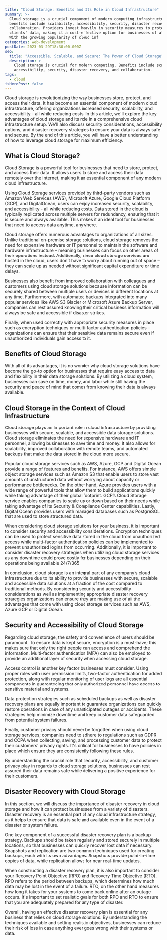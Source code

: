 ```yaml
---
title: "Cloud Storage: Benefits and Its Role in Cloud Infrastructure"
summary: >-
  Cloud storage is a crucial component of modern computing infrastructure. Its
  benefits include scalability, accessibility, security, disaster recovery, and
  collaboration. Providers invest heavily in security measures to protect
  clients' data, making it a cost-effective option for businesses of all sizes.
  With the growing popularity of cloud inf
categories: web-development
postDate: 2023-03-29T18:30:00.000Z
seo:
  title: "Accessible, Scalable, and Secure: The Power of Cloud Storage"
  description: >-
    Cloud storage is crucial for modern computing. Benefits include scalability,
    accessibility, security, disaster recovery, and collaboration.
tags:
  - cloud
isHeroPost: false
---
```


Cloud storage is revolutionizing the way businesses store, protect, and access their data. It has become an essential component of modern cloud infrastructure, offering organizations increased security, scalability, and accessibility - all while reducing costs. In this article, we'll explore the key advantages of cloud storage and its role in a comprehensive cloud infrastructure setup. We'll also discuss security considerations, accessibility options, and disaster recovery strategies to ensure your data is always safe and secure. By the end of this article, you will have a better understanding of how to leverage cloud storage for maximum efficiency.

## What is Cloud Storage?

Cloud Storage is a powerful tool for businesses that need to store, protect, and access their data. It allows users to store and access their data remotely over the internet, making it an essential component of any modern cloud infrastructure.

Using Cloud Storage services provided by third-party vendors such as Amazon Web Services (AWS), Microsoft Azure, Google Cloud Platform (GCP), and DigitalOcean, users can enjoy increased security, scalability, and accessibility - all while reducing costs. Data stored in the cloud is typically replicated across multiple servers for redundancy, ensuring that it is secure and always available. This makes it an ideal tool for businesses that need to access data anytime, anywhere.

Cloud storage offers numerous advantages to organizations of all sizes. Unlike traditional on-premise storage solutions, cloud storage removes the need for expensive hardware or IT personnel to maintain the software and hardware infrastructure – meaning businesses can focus on other areas of their operations instead. Additionally, since cloud storage services are hosted in the cloud, users don’t have to worry about running out of space – they can scale up as needed without significant capital expenditure or time delays.

Businesses also benefit from improved collaboration with colleagues and customers using cloud storage solutions because information can be securely shared between multiple users or devices in different locations at any time. Furthermore, with automated backups integrated into many popular services like AWS S3 Glacier or Microsoft Azure Backup Server, companies can rest assured knowing their critical business information will always be safe and accessible if disaster strikes.

Finally, when used correctly with appropriate security measures in place such as encryption techniques or multi-factor authentication policies – organizations can ensure that their sensitive data remains secure even if unauthorized individuals gain access to it.

## Benefits of Cloud Storage

With all of its advantages, it is no wonder why cloud storage solutions have become the go-to option for businesses that require easy access to data and flexibility in their data storage solutions. By utilizing a cloud system, businesses can save on time, money, and labor while still having the security and peace of mind that comes from knowing their data is always available.

## Cloud Storage in the Context of Cloud Infrastructure

Cloud storage plays an important role in cloud infrastructure by providing businesses with secure, scalable, and accessible data storage solutions. Cloud storage eliminates the need for expensive hardware and IT personnel, allowing businesses to save time and money. It also allows for scalability, improved collaboration with remote teams, and automated backups that make the data stored in the cloud more secure.

Popular cloud storage services such as AWS, Azure, GCP and Digital Ocean provide a range of features and benefits. For instance, AWS offers simple object storage services such as Amazon S3 that enable users to store vast amounts of unstructured data without worrying about capacity or performance bottlenecks. On the other hand, Azure provides users with a wide range of powerful tools that allow them to build applications quickly while taking advantage of their global footprint. GCP’s Cloud Storage service enables companies to scale up or down based on their needs while taking advantage of its Security & Compliance Center capabilities. Lastly, Digital Ocean provides users with managed databases such as PostgreSQL that are used to store structured data.

When considering cloud storage solutions for your business, it is important to consider security and accessibility considerations. Encryption techniques can be used to protect sensitive data stored in the cloud from unauthorized access while multi-factor authentication policies can be implemented to prevent unauthorized logins from occurring. Additionally, it is important to consider disaster recovery strategies when utilizing cloud storage services as any downtime could prove costly for businesses depending on their operations being available 24/7/365

In conclusion, cloud storage is an integral part of any company’s cloud infrastructure due to its ability to provide businesses with secure, scalable and accessible data solutions at a fraction of the cost compared to traditional methods. By considering security and accessibility considerations as well as implementing appropriate disaster recovery strategies organizations can ensure they are making use of all the advantages that come with using cloud storage services such as AWS, Azure GCP or Digital Ocean.

## Security and Accessibility of Cloud Storage

Regarding cloud storage, the safety and convenience of users should be paramount. To ensure data is kept secure, encryption is a must-have; this makes sure that only the right people can access and comprehend the information. Multi-factor authentication (MFA) can also be employed to provide an additional layer of security when accessing cloud storage.

Access control is another key factor businesses must consider. Using proper roles with user permission limits, two-factor authentication for added protection, along with regular monitoring of user logs are all essential components in guaranteeing that only authorized personnel have access to sensitive material and systems.

Data protection strategies such as scheduled backups as well as disaster recovery plans are equally important to guarantee organizations can quickly restore operations in case of any unanticipated outages or accidents. These strategies help minimize downtime and keep customer data safeguarded from potential system failures.

Finally, customer privacy should never be forgotten when using cloud storage services; companies need to adhere to regulations such as GDPR and CCPA when collecting, saving, and processing customer data to protect their customers’ privacy rights. It's critical for businesses to have policies in place which ensure they are consistently following these rules.

By understanding the crucial role that security, accessibility, and customer privacy play in regards to cloud storage solutions, businesses can rest assured their data remains safe while delivering a positive experience for their customers.

## Disaster Recovery with Cloud Storage

In this section, we will discuss the importance of disaster recovery in cloud storage and how it can protect businesses from a variety of disasters. Disaster recovery is an essential part of any cloud infrastructure strategy, as it helps to ensure that data is safe and available even in the event of a disaster or system failure.

One key component of a successful disaster recovery plan is a backup strategy. Backups should be taken regularly and stored securely in multiple locations, so that businesses can quickly recover lost data if necessary. Snapshots and replication are two common techniques used for creating backups, each with its own advantages. Snapshots provide point-in-time copies of data, while replication allows for near real-time updates.

When constructing a disaster recovery plan, it is also important to consider your Recovery Point Objective (RPO) and Recovery Time Objective (RTO). RPO refers to the period between backups, which determines how much data may be lost in the event of a failure. RTO, on the other hand measures how long it takes for your systems to come back online after an outage occurs. It's important to set realistic goals for both RPO and RTO to ensure that you are adequately prepared for any type of disaster.

Overall, having an effective disaster recovery plan is essential for any business that relies on cloud storage solutions. By understanding the techniques available and setting realistic objectives, businesses can reduce their risk of loss in case anything ever goes wrong with their systems or data.
